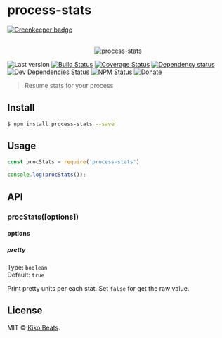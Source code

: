 # process-stats

[![Greenkeeper badge](https://badges.greenkeeper.io/Kikobeats/process-stats.svg)](https://greenkeeper.io/)

<p align="center">
  <br>
  <img src="demo.png" alt="process-stats">
  <br>
</p>

![Last version](https://img.shields.io/github/tag/Kikobeats/process-stats.svg?style=flat-square)
[![Build Status](https://img.shields.io/travis/Kikobeats/process-stats/master.svg?style=flat-square)](https://travis-ci.org/Kikobeats/process-stats)
[![Coverage Status](https://img.shields.io/coveralls/Kikobeats/process-stats.svg?style=flat-square)](https://coveralls.io/github/Kikobeats/process-stats)
[![Dependency status](https://img.shields.io/david/Kikobeats/process-stats.svg?style=flat-square)](https://david-dm.org/Kikobeats/process-stats)
[![Dev Dependencies Status](https://img.shields.io/david/dev/Kikobeats/process-stats.svg?style=flat-square)](https://david-dm.org/Kikobeats/process-stats#info=devDependencies)
[![NPM Status](https://img.shields.io/npm/dm/process-stats.svg?style=flat-square)](https://www.npmjs.org/package/process-stats)
[![Donate](https://img.shields.io/badge/donate-paypal-blue.svg?style=flat-square)](https://paypal.me/Kikobeats)

> Resume stats for your process

## Install

```bash
$ npm install process-stats --save
```

## Usage

```js
const procStats = require('process-stats')

console.log(procStats());
```

## API

### procStats([options])

#### options

##### pretty

Type: `boolean`<br>
Default: `true`

Print pretty units per each stat. Set `false` for get the raw value.

## License

MIT © [Kiko Beats](https://github.com/Kikobeats).
